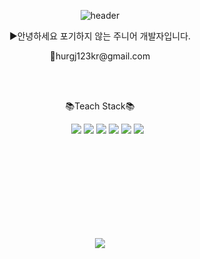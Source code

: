 <div align="center">
  
  ![header](https://capsule-render.vercel.app/api?type=waving&color=75BDE0&text=%20SungHo'HUB&fontColor=FEFFF%20&height=300&fontSize=65)
  <p>▶️안녕하세요 포기하지 않는 주니어 개발자입니다.</p>
  <p>📧hurgj123kr@gmail.com<p>
  <br></br>
  <p>
	  📚Teach Stack📚
  </p>
  <ul>
    <img src="https://img.shields.io/badge/Python-3776AB?style=for-the-badge&logo=Python&logoColor=white">
    <img src="https://img.shields.io/badge/MySQL-4479A1?style=for-the-badge&logo=MySQL&logoColor=white">
    <img src="https://img.shields.io/badge/Django-092E20?style=for-the-badge&logo=Django&logoColor=white">
    <img src="https://img.shields.io/badge/AWS-232F3E?style=for-the-badge&logo=Amazon AWS&logoColor=white">
    <img src="https://img.shields.io/badge/html-E34F26?style=for-the-badge&logo=HTML5&logoColor=white">
    <img src="https://img.shields.io/badge/CSS-1572B6?style=for-the-badge&logo=CSS3&logoColor=white">
  </ul>

  <ul>
	  <br></br>
	  <br></br>
	  <br></br>
	  <br></br>
  </ul>
	<a href="https://hits.seeyoufarm.com"><img src="https://hits.seeyoufarm.com/api/count/incr/badge.svg?url=https%3A%2F%2Fgithub.com%2Fsungho-heo%2F&count_bg=%2379C83D&title_bg=%23555555&icon=&icon_color=%23E7E7E7&title=hits&edge_flat=false"/></a>
</div>


 


  
